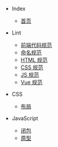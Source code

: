 <!--
 * @Author: Shaw
 * @Date: 2021-06-15 14:38:24
 * @Description: 侧边栏
 * @LastEditors: Shaw
 * @LastEditTime: 2021-06-16 10:46:41
-->

- Index

  - [首页](index.md '首页')

- Lint

  - [前端代码规范](lint/index.md '前端代码规范')
  - [命名规范](lint/name.md '命名规范')
  - [HTML 规范](lint/html.md 'HTML规范')
  - [CSS 规范](lint/css.md 'CSS规范')
  - [JS 规范](lint/js.md 'JS规范')
  - [Vue 规范](lint/vue.md 'Vue规范')

- CSS

  - [布局](css/layout.md '布局')

- JavaScript

  - [闭包](js/closure.md '闭包')
  - [原型](js/prototype.md '原型')
